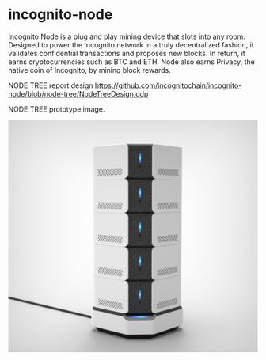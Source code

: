 # incognito-node
Incognito Node is a plug and play mining device that slots into any room. Designed to power the Incognito network in a truly decentralized fashion, it validates confidential transactions and proposes new blocks. In return, it earns cryptocurrencies such as BTC and ETH. Node also earns Privacy, the native coin of Incognito, by mining block rewards.

NODE TREE report design https://github.com/incognitochain/incognito-node/blob/node-tree/NodeTreeDesign.odp

NODE TREE prototype image.

<img src="https://github.com/incognitochain/incognito-node/blob/node-tree/NODETREE.jpeg"/>
